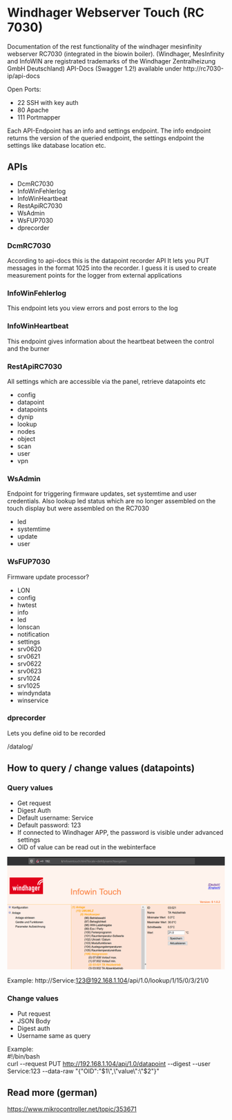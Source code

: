 # Windhager Webserver Touch (RC 7030)
Documentation of the rest functionality of the windhager mesinfinity webserver RC7030 (integrated in the biowin boiler). (Windhager, MesInfinity and InfoWIN are registrated trademarks of the Windhager Zentralheizung GmbH Deutschland)
API-Docs (Swagger 1.2!) available under http://rc7030-ip/api-docs

Open Ports:
- 22 SSH with key auth
- 80 Apache
- 111 Portmapper

Each API-Endpoint has an info and settings endpoint. The info endpoint returns the version of the queried endpoint, the settings endpoint the settings like database location etc.

## APIs
- DcmRC7030
- InfoWinFehlerlog
- InfoWinHeartbeat
- RestApiRC7030
- WsAdmin
- WsFUP7030
- dprecorder

### DcmRC7030
  
According to api-docs this is the datapoint recorder API
It lets you PUT messages in the format 1025 into the recorder.
I guess it is used to create measurement points for the logger from external applications

### InfoWinFehlerlog
This endpoint lets you view errors and post errors to the log

### InfoWinHeartbeat
This endpoint gives information about the heartbeat between the control and the burner

### RestApiRC7030
All settings which are accessible via the panel, retrieve datapoints etc

- config
- datapoint
- datapoints
- dynip
- lookup
- nodes
- object
- scan
- user
- vpn

### WsAdmin
Endpoint for triggering firmware updates, set systemtime and user credentials. Also lookup led status which are no longer assembled on the touch display but were assembled on the RC7030

- led
- systemtime
- update
- user

### WsFUP7030

Firmware update processor?

- LON
- config
- hwtest
- info
- led
- lonscan
- notification
- settings
- srv0620
- srv0621
- srv0622
- srv0623
- srv1024
- srv1025
- windyndata
- winservice

### dprecorder
Lets you define oid to be recorded

/datalog/

## How to query / change values (datapoints)

### Query values
- Get request
- Digest Auth
- Default username: Service
- Default password: 123
- If connected to Windhager APP, the password is visible under advanced settings
- OID of value can be read out in the webinterface

![](windhager.png)

Example:
http://Service:123@192.168.1.104/api/1.0/lookup/1/15/0/3/21/0


### Change values
- Put request
- JSON Body
- Digest auth
- Username same as query

Example:  
#!/bin/bash  
curl --request PUT http://192.168.1.104/api/1.0/datapoint --digest --user Service:123 --data-raw "{\"OID\":\"$1\",\"value\":\"$2\"}"

## Read more (german)
https://www.mikrocontroller.net/topic/353671
